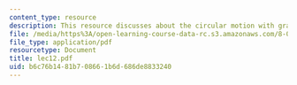 ```yaml
---
content_type: resource
description: This resource discusses about the circular motion with gravity.
file: /media/https%3A/open-learning-course-data-rc.s3.amazonaws.com/8-01l-physics-i-classical-mechanics-fall-2005/b6c76b1481b708661b6d686de8833240_lec12.pdf
file_type: application/pdf
resourcetype: Document
title: lec12.pdf
uid: b6c76b14-81b7-0866-1b6d-686de8833240
---
```


